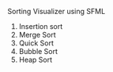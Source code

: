 Sorting Visualizer using SFML

1. Insertion sort
2. Merge Sort
3. Quick Sort
4. Bubble Sort
5. Heap Sort
